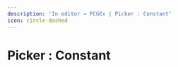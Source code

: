 ```yaml
---
description: 'In editor → PCGEx | Picker : Constant'
icon: circle-dashed
---
```


# Picker : Constant

